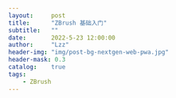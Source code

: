 ```yaml
---
layout:     post
title:      "ZBrush 基础入门"
subtitle:   ""
date:       2022-5-23 12:00:00
author:     "Lzz"
header-img: "img/post-bg-nextgen-web-pwa.jpg"
header-mask: 0.3
catalog:    true
tags:
    - ZBrush
---
```






